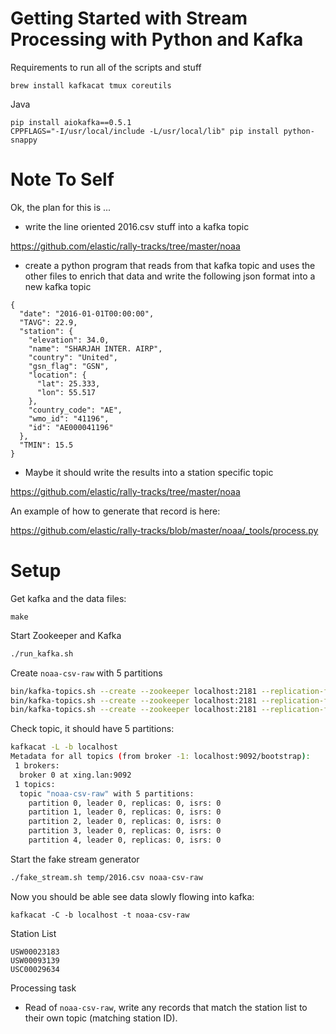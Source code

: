 # Getting Started with Stream Processing with Python and Kafka

Requirements to run all of the scripts and stuff

```
brew install kafkacat tmux coreutils
```

Java

```
pip install aiokafka==0.5.1
CPPFLAGS="-I/usr/local/include -L/usr/local/lib" pip install python-snappy
```


# Note To Self

Ok, the plan for this is ...

* write the line oriented 2016.csv stuff into a kafka topic

https://github.com/elastic/rally-tracks/tree/master/noaa

* create a python program that reads from that kafka topic and uses
the other files to enrich that data and write the following json format
into a new kafka topic

```
{
  "date": "2016-01-01T00:00:00",
  "TAVG": 22.9,
  "station": {
    "elevation": 34.0,
    "name": "SHARJAH INTER. AIRP",
    "country": "United",
    "gsn_flag": "GSN",
    "location": {
      "lat": 25.333,
      "lon": 55.517
    },
    "country_code": "AE",
    "wmo_id": "41196",
    "id": "AE000041196"
  },
  "TMIN": 15.5
}
```

* Maybe it should write the results into a station specific topic

https://github.com/elastic/rally-tracks/tree/master/noaa

An example of how to generate that record is here: 

https://github.com/elastic/rally-tracks/blob/master/noaa/_tools/process.py



# Setup

Get kafka and the data files:

```
make
```

Start Zookeeper and Kafka

```bash
./run_kafka.sh
```

Create `noaa-csv-raw` with 5 partitions

```bash
bin/kafka-topics.sh --create --zookeeper localhost:2181 --replication-factor 1 --partitions 5 --topic noaa-csv-raw
bin/kafka-topics.sh --create --zookeeper localhost:2181 --replication-factor 1 --partitions 5 --topic noaa-json
bin/kafka-topics.sh --create --zookeeper localhost:2181 --replication-factor 1 --partitions 5 --topic noaa-json-us-az
```

Check topic, it should have 5 partitions:

```bash
kafkacat -L -b localhost
Metadata for all topics (from broker -1: localhost:9092/bootstrap):
 1 brokers:
  broker 0 at xing.lan:9092
 1 topics:
  topic "noaa-csv-raw" with 5 partitions:
    partition 0, leader 0, replicas: 0, isrs: 0
    partition 1, leader 0, replicas: 0, isrs: 0
    partition 2, leader 0, replicas: 0, isrs: 0
    partition 3, leader 0, replicas: 0, isrs: 0
    partition 4, leader 0, replicas: 0, isrs: 0
```

Start the fake stream generator

```bash
./fake_stream.sh temp/2016.csv noaa-csv-raw
```

Now you should be able see data slowly flowing into kafka:

```
kafkacat -C -b localhost -t noaa-csv-raw
```

Station List

```
USW00023183
USW00093139
USC00029634
```

Processing task

* Read of `noaa-csv-raw`, write any records that match the station list to their
own topic (matching station ID).